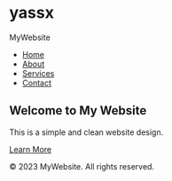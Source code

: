 # yassx
<!DOCTYPE html>
<html lang="en">
<head>
  <meta charset="UTF-8">
  <meta name="viewport" content="width=device-width, initial-scale=1.0">
  <title>My Website</title>
  <link rel="stylesheet" href="style.css">
</head>
<body>
  <!-- Navigation Bar -->
  <nav>
    <div class="logo">MyWebsite</div>
    <ul class="nav-links">
      <li><a href="#">Home</a></li>
      <li><a href="#">About</a></li>
      <li><a href="#">Services</a></li>
      <li><a href="#">Contact</a></li>
    </ul>
  </nav>

  <!-- Hero Section -->
  <section class="hero">
    <h1>Welcome to My Website</h1>
    <p>This is a simple and clean website design.</p>
    <a href="#" class="cta-button">Learn More</a>
  </section>

  <!-- Footer -->
  <footer>
    <p>&copy; 2023 MyWebsite. All rights reserved.</p>
  </footer>

  <!-- Optional JavaScript -->
  <script src="script.js"></script>
</body>
</html>
